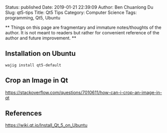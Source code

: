 Status: published
Date: 2019-01-21 22:39:09
Author: Ben Chuanlong Du
Slug: qt5-tips
Title: Qt5 Tips
Category: Computer Science
Tags: programming, Qt5, Ubuntu

**
Things on this page are
fragmentary and immature notes/thoughts of the author.
It is not meant to readers
but rather for convenient reference of the author and future improvement.
**

## Installation on Ubuntu

```
wajig install qt5-default
```

## Crop an Image in Qt

https://stackoverflow.com/questions/7010611/how-can-i-crop-an-image-in-qt

## References

https://wiki.qt.io/Install_Qt_5_on_Ubuntu